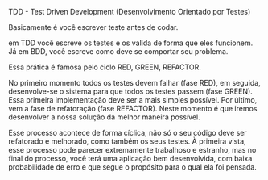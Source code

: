 TDD - Test Driven Development (Desenvolvimento Orientado por Testes)

Basicamente é você escrever teste antes de codar.

em TDD você escreve os testes e os valida de forma que eles funcionem. Já em BDD, você escreve como deve se comportar seu problema.

Essa prática é famosa pelo ciclo RED, GREEN, REFACTOR.

No primeiro momento todos os testes devem falhar (fase RED), em seguida, desenvolve-se o sistema para que todos os testes passem (fase GREEN). Essa primeira implementação deve ser a mais simples possível. Por último, vem a fase de refatoração (fase REFACTOR). Neste momento é que iremos desenvolver a nossa solução da melhor maneira possível.

Esse processo acontece de forma cíclica, não só o seu código deve ser refatorado e melhorado, como também os seus testes. À primeira vista, esse processo pode parecer extremamente trabalhoso e estranho, mas no final do processo, você terá uma aplicação bem desenvolvida, com baixa probabilidade de erro e que segue o propósito para o qual ela foi pensada.

